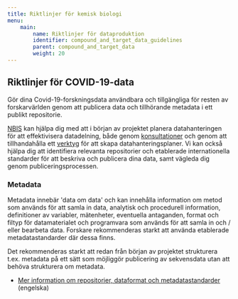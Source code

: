 ```yaml
---
title: Riktlinjer för kemisk biologi
menu:
    main:
        name: Riktlinjer för dataproduktion
        identifier: compound_and_target_data_guidelines
        parent: compound_and_target_data
        weight: 20
---
```


## Riktlinjer för COVID-19-data
Gör dina Covid-19-forskningsdata användbara och tillgängliga för resten av forskarvärlden genom att publicera data och tillhörande metadata i ett publikt repositorie.
 
[NBIS](http://www.nbis.se/) kan hjälpa dig med att i början av projektet planera datahanteringen för att effektivisera datadelning, både genom [konsultationer](https://nbis.se/support/supportform/index.php?form=consultation) och genom att tillhandahålla ett [verktyg](https://dsw.scilifelab.se/) för att skapa datahanteringsplaner. Vi kan också hjälpa dig att identifiera relevanta repositorier och etablerade internationella standarder för att beskriva och publicera dina data, samt vägleda dig genom publiceringsprocessen.
 
<!--- ### Repositorier --->

 
### Metadata
Metadata innebär 'data om data' och kan innehålla information om metod som används för att samla in data, analytisk och procedurell information, definitioner av variabler, mätenheter, eventuella antaganden, format och filtyp för datamaterialet och programvara som används för att samla in och / eller bearbeta data. Forskare rekommenderas starkt att använda etablerade metadatastandarder där dessa finns. 

Det rekommenderas starkt att redan från början av projektet strukturera t.ex. metadata på ett sätt som möjliggör publicering av sekvensdata utan att behöva strukturera om metadata.
 
* [Mer information om repositorier, dataformat och metadatastandarder](https://scilifelab-data-guidelines.readthedocs.io/en/latest/docs/covid-19/index.html#guidelines-about-repositories-data-formats-and-metadata-standards) (engelska)
